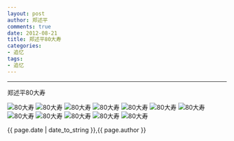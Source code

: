 ```yaml
---
layout: post
author: 郑述平
comments: true
date: 2012-08-21
title: 郑述平80大寿
categories:
- 追忆
tags:
- 追忆
---
```

---

郑述平80大寿

![80大寿](/media/files/80_birthday/1.JPG "80大寿")
![80大寿](/media/files/80_birthday/2.JPG "80大寿")
![80大寿](/media/files/80_birthday/3.JPG "80大寿")
![80大寿](/media/files/80_birthday/4.JPG "80大寿")
![80大寿](/media/files/80_birthday/5.JPG "80大寿")
![80大寿](/media/files/80_birthday/6.JPG "80大寿")
![80大寿](/media/files/80_birthday/7.JPG "80大寿")
![80大寿](/media/files/80_birthday/8.JPG "80大寿")
![80大寿](/media/files/80_birthday/9.JPG "80大寿")
![80大寿](/media/files/80_birthday/10.JPG "80大寿")
![80大寿](/media/files/80_birthday/11.JPG "80大寿")
![80大寿](/media/files/80_birthday/12.JPG "80大寿")



{{ page.date | date_to_string }},{{ page.author }}

